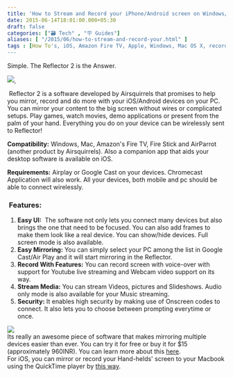 ```yaml
---
title: 'How to Stream and Record your iPhone/Android screen on Windows/Mac'
date: 2015-06-14T18:01:00.000+05:30
draft: false
categories: ["🗃️ Tech" , "🪧 Guides"]
aliases: [ "/2015/06/how-to-stream-and-record-your.html" ]
tags : [How To's, iOS, Amazon Fire TV, Apple, Windows, Mac OS X, record screen, smartphone, cast screen, Android]
---
```


Simple. The Reflector 2 is the Answer.  

[![](https://www.airsquirrels.com/images/feature-tile-mirroring.png) ](https://www.airsquirrels.com/images/feature-tile-mirroring.png)

 Reflector 2 is a software developed by Airsquirrels that promises to help you mirror, record and do more with your iOS/Android devices on your PC. You can mirror your content to the big screen without wires or complicated setups. Play games, watch movies, demo applications or present from the palm of your hand. Everything you do on your device can be wirelessly sent to Reflector!

  

**Compatibility:** Windows, Mac, Amazon's Fire TV, Fire Stick and AirParrot (another product by Airsquirrels). Also a companion app that aids your desktop software is available on iOS.

  

**Requirements:** Airplay or Google Cast on your devices. Chromecast Application will also work. All your devices, both mobile and pc should be able to connect wirelessly.

  

###  Features:

1.  **Easy UI:**  The software not only lets you connect many devices but also brings the one that need to be focused. You can also add frames to make them look like a real device. You can show/hide devices. Full screen mode is also available.
2.  **Easy Mirroring:** You can simply select your PC among the list in Google Cast/Air Play and it will start mirroring in the Reflector.
3.  **Record With Features:** You can record screen with voice-over with support for Youtube live streaming and Webcam video support on its way.
4.  **Stream Media:** You can stream Videos, pictures and Slideshows. Audio only mode is also available for your Music streaming.
5.  **Security:** It enables high security by making use of Onscreen codes to connect. It also lets you to choose between prompting everytime or once.

![](https://www.airsquirrels.com/images/feature-tile-security.png)  
Its really an awesome piece of software that makes mirroring multiple devices easier than ever. You can try it for free or buy it for $15 (approximately 960INR). You can learn more about this [here](https://www.airsquirrels.com/reflector/).  
For iOS, you can mirror or record your Hand-helds' screen to your Macbook using the QuickTime player by [this way](https://technologyinfinite.blogspot.in/2015/06/how-to-view-and-record-your-iphone.html).
